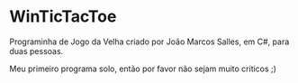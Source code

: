 # WinTicTacToe
Programinha de Jogo da Velha criado por João Marcos Salles,
em C#, para duas pessoas.

Meu primeiro programa solo, então por favor não sejam muito criticos ;)
